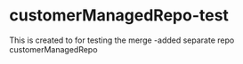 # customerManagedRepo-test
This is created to for testing the merge
-added separate repo customerManagedRepo